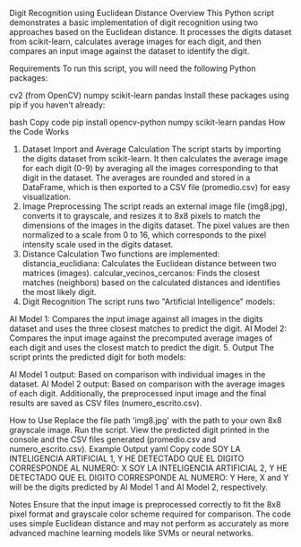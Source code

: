 Digit Recognition using Euclidean Distance
Overview
This Python script demonstrates a basic implementation of digit recognition using two approaches based on the Euclidean distance. It processes the digits dataset from scikit-learn, calculates average images for each digit, and then compares an input image against the dataset to identify the digit.

Requirements
To run this script, you will need the following Python packages:

cv2 (from OpenCV)
numpy
scikit-learn
pandas
Install these packages using pip if you haven't already:

bash
Copy code
pip install opencv-python numpy scikit-learn pandas
How the Code Works
1. Dataset Import and Average Calculation
The script starts by importing the digits dataset from scikit-learn.
It then calculates the average image for each digit (0-9) by averaging all the images corresponding to that digit in the dataset.
The averages are rounded and stored in a DataFrame, which is then exported to a CSV file (promedio.csv) for easy visualization.
2. Image Preprocessing
The script reads an external image file (img8.jpg), converts it to grayscale, and resizes it to 8x8 pixels to match the dimensions of the images in the digits dataset.
The pixel values are then normalized to a scale from 0 to 16, which corresponds to the pixel intensity scale used in the digits dataset.
3. Distance Calculation
Two functions are implemented:
distancia_euclidiana: Calculates the Euclidean distance between two matrices (images).
calcular_vecinos_cercanos: Finds the closest matches (neighbors) based on the calculated distances and identifies the most likely digit.
4. Digit Recognition
The script runs two "Artificial Intelligence" models:

AI Model 1: Compares the input image against all images in the digits dataset and uses the three closest matches to predict the digit.
AI Model 2: Compares the input image against the precomputed average images of each digit and uses the closest match to predict the digit.
5. Output
The script prints the predicted digit for both models:

AI Model 1 output: Based on comparison with individual images in the dataset.
AI Model 2 output: Based on comparison with the average images of each digit.
Additionally, the preprocessed input image and the final results are saved as CSV files (numero_escrito.csv).

How to Use
Replace the file path 'img8.jpg' with the path to your own 8x8 grayscale image.
Run the script.
View the predicted digit printed in the console and the CSV files generated (promedio.csv and numero_escrito.csv).
Example Output
yaml
Copy code
SOY LA INTELIGENCIA ARTIFICIAL 1, Y HE DETECTADO QUE EL DIGITO CORRESPONDE AL NUMERO: X
SOY LA INTELIGENCIA ARTIFICIAL 2, Y HE DETECTADO QUE EL DIGITO CORRESPONDE AL NUMERO: Y
Here, X and Y will be the digits predicted by AI Model 1 and AI Model 2, respectively.

Notes
Ensure that the input image is preprocessed correctly to fit the 8x8 pixel format and grayscale color scheme required for comparison.
The code uses simple Euclidean distance and may not perform as accurately as more advanced machine learning models like SVMs or neural networks.
